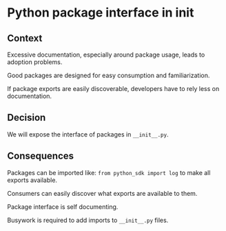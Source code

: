 # Python package interface in init

## Context
Excessive documentation, especially around package usage, leads to adoption problems.

Good packages are designed for easy consumption and familiarization.

If package exports are easily discoverable, developers have to rely less on documentation.

## Decision
We will expose the interface of packages in `__init__.py`.

## Consequences
Packages can be imported like: `from python_sdk import log` to make all exports available.

Consumers can easily discover what exports are available to them.

Package interface is self documenting.

Busywork is required to add imports to `__init__.py` files.
